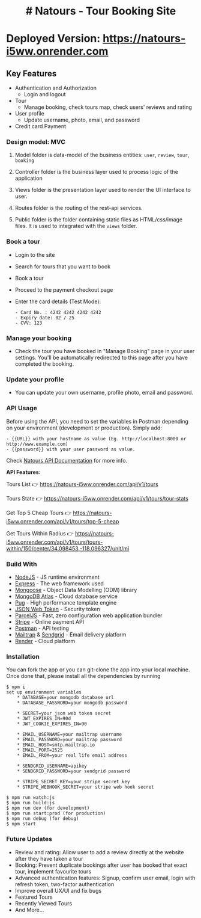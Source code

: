 <h1 align="center">
# Natours - Tour Booking Site
</h1>

# Deployed Version: https://natours-i5ww.onrender.com

## Key Features

- Authentication and Authorization
  - Login and logout
- Tour
  - Manage booking, check tours map, check users' reviews and rating
- User profile
  - Update username, photo, email, and password
- Credit card Payment

### Design model: MVC

1. Model folder is data-model of the business entities: `user`, `review`, `tour`, `booking`

2. Controller folder is the business layer used to process logic of the application

3. Views folder is the presentation layer used to render the UI interface to user.

4. Routes folder is the routing of the rest-api services.

5. Public folder is the folder containing static files as HTML/css/image files. It is used to integrated with the `views` folder.

### Book a tour

- Login to the site
- Search for tours that you want to book
- Book a tour
- Proceed to the payment checkout page
- Enter the card details (Test Mode):

  ```
  - Card No. : 4242 4242 4242 4242
  - Expiry date: 02 / 25
  - CVV: 123
  ```

### Manage your booking

- Check the tour you have booked in "Manage Booking" page in your user settings. You'll be automatically redirected to this
  page after you have completed the booking.

### Update your profile

- You can update your own username, profile photo, email and password.

### API Usage

Before using the API, you need to set the variables in Postman depending on your environment (development or production). Simply add:

```
- {{URL}} with your hostname as value (Eg. http://localhost:8000 or http://www.example.com)
- {{password}} with your user password as value.
```

Check [Natours API Documentation](https://documenter.getpostman.com/view/8689170/SVmzvwpY?version=latest) for more info.

<b> API Features: </b>

Tours List 👉 https://natours-i5ww.onrender.com/api/v1/tours

Tours State 👉 https://natours-i5ww.onrender.com/api/v1/tours/tour-stats

Get Top 5 Cheap Tours 👉 https://natours-i5ww.onrender.com/api/v1/tours/top-5-cheap

Get Tours Within Radius 👉 https://natours-i5ww.onrender.com/api/v1/tours/tours-within/150/center/34.098453,-118.096327/unit/mi

### Build With

- [NodeJS](https://nodejs.org/en/) - JS runtime environment
- [Express](http://expressjs.com/) - The web framework used
- [Mongoose](https://mongoosejs.com/) - Object Data Modelling (ODM) library
- [MongoDB Atlas](https://www.mongodb.com/cloud/atlas) - Cloud database service
- [Pug](https://pugjs.org/api/getting-started.html) - High performance template engine
- [JSON Web Token](https://jwt.io/) - Security token
- [ParcelJS](https://parceljs.org/) - Fast, zero configuration web application bundler
- [Stripe](https://stripe.com/) - Online payment API
- [Postman](https://www.getpostman.com/) - API testing
- [Mailtrap](https://mailtrap.io/) & [Sendgrid](https://sendgrid.com/) - Email delivery platform
- [Render](https://render.com/) - Cloud platform

### Installation

You can fork the app or you can git-clone the app into your local machine. Once done that, please install all the
dependencies by running

```
$ npm i
set up environment variables
    * DATABASE=your mongodb database url
    * DATABASE_PASSWORD=your mongodb password

    * SECRET=your json web token secret
    * JWT_EXPIRES_IN=90d
    * JWT_COOKIE_EXPIRES_IN=90

    * EMAIL_USERNAME=your mailtrap username
    * EMAIL_PASSWORD=your mailtrap password
    * EMAIL_HOST=smtp.mailtrap.io
    * EMAIL_PORT=2525
    * EMAIL_FROM=your real life email address

    * SENDGRID_USERNAME=apikey
    * SENDGRID_PASSWORD=your sendgrid password

    * STRIPE_SECRET_KEY=your stripe secret key
    * STRIPE_WEBHOOK_SECRET=your stripe web hook secret

$ npm run watch:js
$ npm run build:js
$ npm run dev (for development)
$ npm run start:prod (for production)
$ npm run debug (for debug)
$ npm start

```

### Future Updates

- Review and rating: Allow user to add a review directly at the website after they have taken a tour
- Booking: Prevent duplicate bookings after user has booked that exact tour, implement favourite tours
- Advanced authentication features: Signup, confirm user email, login with refresh token, two-factor authentication
- Improve overall UX/UI and fix bugs
- Featured Tours
- Recently Viewed Tours
- And More...

